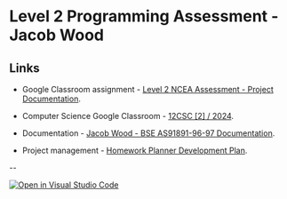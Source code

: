 # Level 2 Programming Assessment - Jacob Wood

## Links

- Google Classroom assignment - [Level 2 NCEA Assessment - Project Documentation](https://classroom.google.com/c/NjYyMTMxNTA2OTEz/a/NjU5MjYxMTI0NzQ0/details).

- Computer Science Google Classroom - [12CSC [2] / 2024](https://classroom.google.com/c/NjYyMTMxNTA2OTEz).

- Documentation - [Jacob Wood - BSE AS91891-96-97 Documentation](https://docs.google.com/document/d/1jxKJiuvzl4isvKiTnAk9f3sO0eby-lHBmzXsY5-sECI/edit).

- Project management - [Homework Planner Development Plan](https://www.notion.so/jacob-wood-school/c353bdf85ea04d2883be0f49d709397a?v=71d41a8860504b228813ed40a77ad5b7&pvs=4).

--

[![Open in Visual Studio Code](https://classroom.github.com/assets/open-in-vscode-718a45dd9cf7e7f842a935f5ebbe5719a5e09af4491e668f4dbf3b35d5cca122.svg)](https://classroom.github.com/online_ide?assignment_repo_id=15054191&assignment_repo_type=AssignmentRepo)
